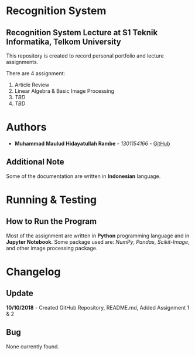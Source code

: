 # Recognition System
## Recognition System Lecture at S1 Teknik Informatika, Telkom University

This repository is created to record personal portfolio and lecture assignments.

There are 4 assignment:
1. Article Review
2. Linear Algebra & Basic Image Processing
3. _TBD_
4. _TBD_

# Authors
* __Muhammad Maulud Hidayatullah Rambe__ - _1301154166_ - [GitHub](https://github.com/mmauludhr)

## Additional Note
Some of the documentation are written in __Indonesian__ language.

# Running & Testing
## How to Run the Program
Most of the assignment are written in __Python__ programming language and in __Jupyter Notebook__.
Some package used are: _NumPy_, _Pandas_, _Scikit-Image_, and other image processing package.

# Changelog
## Update
__10/10/2018__ - Created GitHub Repository, README.md, Added Assignment 1 & 2  

## Bug
 None currently found.
